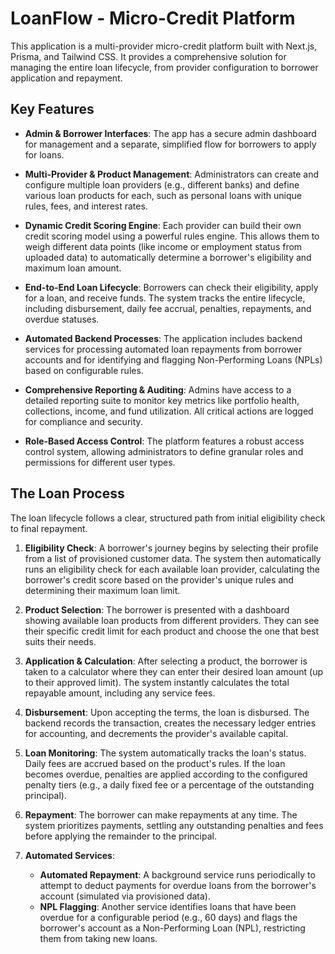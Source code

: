 # LoanFlow - Micro-Credit Platform

This application is a multi-provider micro-credit platform built with Next.js, Prisma, and Tailwind CSS. It provides a comprehensive solution for managing the entire loan lifecycle, from provider configuration to borrower application and repayment.

## Key Features

*   **Admin & Borrower Interfaces**: The app has a secure admin dashboard for management and a separate, simplified flow for borrowers to apply for loans.

*   **Multi-Provider & Product Management**: Administrators can create and configure multiple loan providers (e.g., different banks) and define various loan products for each, such as personal loans with unique rules, fees, and interest rates.

*   **Dynamic Credit Scoring Engine**: Each provider can build their own credit scoring model using a powerful rules engine. This allows them to weigh different data points (like income or employment status from uploaded data) to automatically determine a borrower's eligibility and maximum loan amount.

*   **End-to-End Loan Lifecycle**: Borrowers can check their eligibility, apply for a loan, and receive funds. The system tracks the entire lifecycle, including disbursement, daily fee accrual, penalties, repayments, and overdue statuses.

*   **Automated Backend Processes**: The application includes backend services for processing automated loan repayments from borrower accounts and for identifying and flagging Non-Performing Loans (NPLs) based on configurable rules.

*   **Comprehensive Reporting & Auditing**: Admins have access to a detailed reporting suite to monitor key metrics like portfolio health, collections, income, and fund utilization. All critical actions are logged for compliance and security.

*   **Role-Based Access Control**: The platform features a robust access control system, allowing administrators to define granular roles and permissions for different user types.

## The Loan Process

The loan lifecycle follows a clear, structured path from initial eligibility check to final repayment.

1.  **Eligibility Check**: A borrower's journey begins by selecting their profile from a list of provisioned customer data. The system then automatically runs an eligibility check for each available loan provider, calculating the borrower's credit score based on the provider's unique rules and determining their maximum loan limit.

2.  **Product Selection**: The borrower is presented with a dashboard showing available loan products from different providers. They can see their specific credit limit for each product and choose the one that best suits their needs.

3.  **Application & Calculation**: After selecting a product, the borrower is taken to a calculator where they can enter their desired loan amount (up to their approved limit). The system instantly calculates the total repayable amount, including any service fees.

4.  **Disbursement**: Upon accepting the terms, the loan is disbursed. The backend records the transaction, creates the necessary ledger entries for accounting, and decrements the provider's available capital.

5.  **Loan Monitoring**: The system automatically tracks the loan's status. Daily fees are accrued based on the product's rules. If the loan becomes overdue, penalties are applied according to the configured penalty tiers (e.g., a daily fixed fee or a percentage of the outstanding principal).

6.  **Repayment**: The borrower can make repayments at any time. The system prioritizes payments, settling any outstanding penalties and fees before applying the remainder to the principal.

7.  **Automated Services**:
    *   **Automated Repayment**: A background service runs periodically to attempt to deduct payments for overdue loans from the borrower's account (simulated via provisioned data).
    *   **NPL Flagging**: Another service identifies loans that have been overdue for a configurable period (e.g., 60 days) and flags the borrower's account as a Non-Performing Loan (NPL), restricting them from taking new loans.
